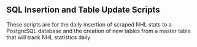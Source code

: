 ## SQL Insertion and Table Update Scripts

These scripts are for the daily insertion of scraped NHL stats to a PostgreSQL database and the creation of
new tables from a master table that will track NHL statistics daily
